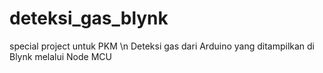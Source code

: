 # deteksi_gas_blynk
special project untuk PKM \n
Deteksi gas dari Arduino yang ditampilkan di Blynk melalui Node MCU
